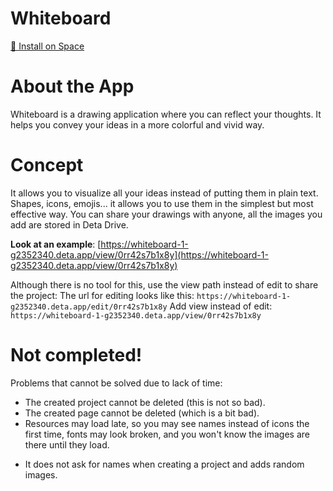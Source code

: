 # Whiteboard

[🚀 Install on Space](https://deta.space/discovery/@cemalgnlts/whiteboard)

# About the App

Whiteboard is a drawing application where you can reflect your thoughts. It helps you convey your ideas in a more colorful and vivid way.

# Concept

It allows you to visualize all your ideas instead of putting them in plain text. Shapes, icons, emojis... it allows you to use them in the simplest but most effective way. You can share your drawings with anyone, all the images you add are stored in Deta Drive.

**Look at an example**: [https://whiteboard-1-g2352340.deta.app/view/0rr42s7b1x8y](https://whiteboard-1-g2352340.deta.app/view/0rr42s7b1x8y)

Although there is no tool for this, use the view path instead of edit to share the project:
The url for editing looks like this: `https://whiteboard-1-g2352340.deta.app/edit/0rr42s7b1x8y`
Add view instead of edit: `https://whiteboard-1-g2352340.deta.app/view/0rr42s7b1x8y`

# Not completed!

Problems that cannot be solved due to lack of time:

- The created project cannot be deleted (this is not so bad).
- The created page cannot be deleted (which is a bit bad).
- Resources may load late, so you may see names instead of icons the first time, fonts may look broken, and you won't know the images are there until they load.
* It does not ask for names when creating a project and adds random images.